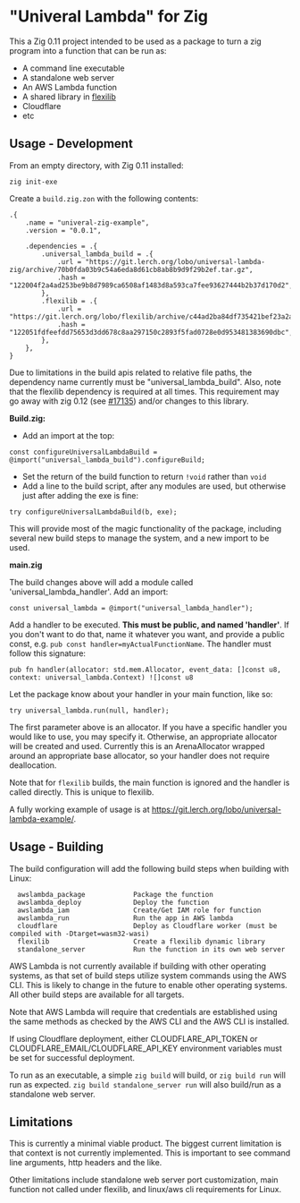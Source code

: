 "Univeral Lambda" for Zig
=========================

This a Zig 0.11 project intended to be used as a package to turn a zig program
into a function that can be run as:

* A command line executable
* A standalone web server
* An AWS Lambda function
* A shared library in [flexilib](https://git.lerch.org/lobo/FlexiLib)
* Cloudflare
* etc

Usage - Development
-------------------

From an empty directory, with Zig 0.11 installed:

`zig init-exe`


Create a `build.zig.zon` with the following contents:

```
.{
    .name = "univeral-zig-example",
    .version = "0.0.1",

    .dependencies = .{
        .universal_lambda_build = .{
            .url = "https://git.lerch.org/lobo/universal-lambda-zig/archive/70b0fda03b9c54a6eda8d61cb8ab8b9d9f29b2ef.tar.gz",
            .hash = "122004f2a4ad253be9b8d7989ca6508af1483d8a593ca7fee93627444b2b37d170d2",
        },
        .flexilib = .{
            .url = "https://git.lerch.org/lobo/flexilib/archive/c44ad2ba84df735421bef23a2ad612968fb50f06.tar.gz",
            .hash = "122051fdfeefdd75653d3dd678c8aa297150c2893f5fad0728e0d953481383690dbc",
        },
    },
}
```

Due to limitations in the build apis related to relative file paths, the
dependency name currently must be "universal_lambda_build". Also, note that
the flexilib dependency is required at all times. This requirement may go away
with zig 0.12 (see [#17135](https://github.com/ziglang/zig/issues/17135))
and/or changes to this library.

**Build.zig:**

* Add an import at the top:

```zig
const configureUniversalLambdaBuild = @import("universal_lambda_build").configureBuild;
```

* Set the return of the build function to return `!void` rather than `void`
* Add a line to the build script, after any modules are used, but otherwise just
  after adding the exe is fine:

```zig
try configureUniversalLambdaBuild(b, exe);
```

This will provide most of the magic functionality of the package, including
several new build steps to manage the system, and a new import to be used.

**main.zig**

The build changes above will add a module called 'universal_lambda_handler'.
Add an import:

```zig
const universal_lambda = @import("universal_lambda_handler");
```

Add a handler to be executed. **This must be public, and named 'handler'**.
If you don't want to do that, name it whatever you want, and provide a public
const, e.g. `pub const handler=myActualFunctionName`. The handler must
follow this signature:

```zig
pub fn handler(allocator: std.mem.Allocator, event_data: []const u8, context: universal_lambda.Context) ![]const u8
```

Let the package know about your handler in your main function, like so:

```zig
try universal_lambda.run(null, handler);
```

The first parameter above is an allocator. If you have a specific handler you
would like to use, you may specify it. Otherwise, an appropriate allocator
will be created and used. Currently this is an ArenaAllocator wrapped around
an appropriate base allocator, so your handler does not require deallocation.

Note that for `flexilib` builds, the main function is ignored and the handler
is called directly. This is unique to flexilib.

A fully working example of usage is at https://git.lerch.org/lobo/universal-lambda-example/.


Usage - Building
----------------

The build configuration will add the following build steps when building with
Linux:

```
  awslambda_package            Package the function
  awslambda_deploy             Deploy the function
  awslambda_iam                Create/Get IAM role for function
  awslambda_run                Run the app in AWS lambda
  cloudflare                   Deploy as Cloudflare worker (must be compiled with -Dtarget=wasm32-wasi)
  flexilib                     Create a flexilib dynamic library
  standalone_server            Run the function in its own web server
```

AWS Lambda is not currently available if building with other operating systems,
as that set of build steps utilize system commands using the AWS CLI. This is
likely to change in the future to enable other operating systems. All other
build steps are available for all targets.

Note that AWS Lambda will require that credentials are established using the
same methods as checked by the AWS CLI and the AWS CLI is installed.

If using Cloudflare deployment, either CLOUDFLARE_API_TOKEN or
CLOUDFLARE_EMAIL/CLOUDFLARE_API_KEY environment variables must be set for
successful deployment.

To run as an executable, a simple `zig build` will build, or `zig build run`
will run as expected. `zig build standalone_server run` will also build/run
as a standalone web server.

Limitations
-----------

This is currently a minimal viable product. The biggest current limitation
is that context is not currently implemented. This is important to see
command line arguments, http headers and the like.

Other limitations include standalone web server port customization, main
function not called under flexilib, and linux/aws cli requirements for Linux.
